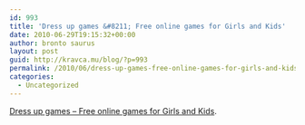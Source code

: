 ```yaml
---
id: 993
title: 'Dress up games &#8211; Free online games for Girls and Kids'
date: 2010-06-29T19:15:32+00:00
author: bronto saurus
layout: post
guid: http://kravca.mu/blog/?p=993
permalink: /2010/06/dress-up-games-free-online-games-for-girls-and-kids/
categories:
  - Uncategorized
---
```

[Dress up games &#8211; Free online games for Girls and Kids](http://www.dressupgirl.net/).